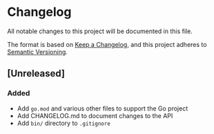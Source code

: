 # Changelog

All notable changes to this project will be documented in this file.

The format is based on [Keep a Changelog](https://keepachangelog.com/en/1.0.0/),
and this project adheres to [Semantic Versioning](https://semver.org/spec/v2.0.0.html).

## [Unreleased]

### Added

- Add `go.mod` and various other files to support the Go project
- Add CHANGELOG.md to document changes to the API
- Add `bin/` directory to `.gitignore`
